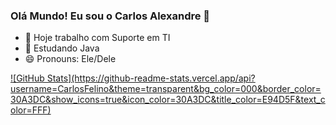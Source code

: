 ### Olá Mundo! Eu sou o Carlos Alexandre 👋

- 🔭 Hoje trabalho com Suporte em TI
- 🌱 Estudando Java
- 😄 Pronouns: Ele/Dele

<div>
  <a href="https://github.com/CarlosFelino">
  ![GitHub Stats](https://github-readme-stats.vercel.app/api?username=CarlosFelino&theme=transparent&bg_color=000&border_color=30A3DC&show_icons=true&icon_color=30A3DC&title_color=E94D5F&text_color=FFF)
</div>

